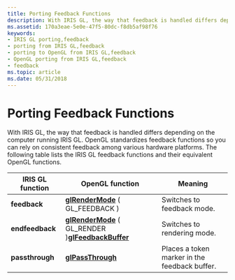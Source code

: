 ```yaml
---
title: Porting Feedback Functions
description: With IRIS GL, the way that feedback is handled differs depending on the computer running IRIS GL.
ms.assetid: 170a3eae-5e0e-47f5-80dc-f8db5af98f76
keywords:
- IRIS GL porting,feedback
- porting from IRIS GL,feedback
- porting to OpenGL from IRIS GL,feedback
- OpenGL porting from IRIS GL,feedback
- feedback
ms.topic: article
ms.date: 05/31/2018
---
```


# Porting Feedback Functions

With IRIS GL, the way that feedback is handled differs depending on the computer running IRIS GL. OpenGL standardizes feedback functions so you can rely on consistent feedback among various hardware platforms. The following table lists the IRIS GL feedback functions and their equivalent OpenGL functions.



| IRIS GL function | OpenGL function                                                                                            | Meaning                                       |
|------------------|------------------------------------------------------------------------------------------------------------|-----------------------------------------------|
| **feedback**     | [**glRenderMode**](glrendermode.md) ( GL\_FEEDBACK )                                                      | Switches to feedback mode.                    |
| **endfeedback**  | [**glRenderMode**](glrendermode.md) ( GL\_RENDER )[**glFeedbackBuffer**](glfeedbackbuffer.md)<br/> | Switches to rendering mode.                   |
| **passthrough**  | [**glPassThrough**](glpassthrough.md)                                                                     | Places a token marker in the feedback buffer. |



 

 

 





